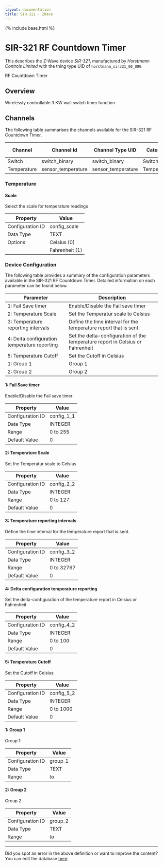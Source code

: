 ```yaml
---
layout: documentation
title: SIR-321 - ZWave
---
```


{% include base.html %}

# SIR-321 RF Countdown Timer

This describes the Z-Wave device *SIR-321*, manufactured by *Horstmann Controls Limited* with the thing type UID of ```horstmann_sir321_00_000```. 

RF Countdown Timer  


## Overview 

Wirelessly controllable 3 KW wall switch timer function


## Channels
The following table summarises the channels available for the SIR-321 RF Countdown Timer.

| Channel | Channel Id | Channel Type UID | Category | Item Type |
|---------|------------|------------------|----------|-----------|
| Switch | switch_binary | switch_binary | Switch | Switch |
| Temperature | sensor_temperature | sensor_temperature | Temperature | Number |


### Temperature

#### Scale

Select the scale for temperature readings


| Property         | Value    |
|------------------|----------|
| Configuration ID | config_scale |
| Data Type        | TEXT || Default Value | 0 |
| Options | Celsius (0) |
|  | Fahrenheit (1) |


### Device Configuration
The following table provides a summary of the configuration parameters available in the SIR-321 RF Countdown Timer.
Detailed information on each parameter can be found below.

| Parameter   | Description |
|-------------|-------------|
| 1: Fail Save timer | Enable/Disable the Fail save timer |
| 2: Temperature Scale | Set the Temperatur scale to Celsius |
| 3: Temperature reporting intervals | Define the time interval for the temperature report that is sent. |
| 4: Delta configuration temperature reporting | Set the delta-configuration of the temperature report in Celsius or Fahrenheit |
| 5: Temperature Cutoff | Set the Cutoff in Celsius |
| 1: Group 1 | Group 1 |
| 2: Group 2 | Group 2 |


#### 1: Fail Save timer

Enable/Disable the Fail save timer


| Property         | Value    |
|------------------|----------|
| Configuration ID | config_1_1 |
| Data Type        | INTEGER |
| Range | 0 to 255 |
| Default Value | 0 |


#### 2: Temperature Scale

Set the Temperatur scale to Celsius


| Property         | Value    |
|------------------|----------|
| Configuration ID | config_2_2 |
| Data Type        | INTEGER |
| Range | 0 to 127 |
| Default Value | 0 |


#### 3: Temperature reporting intervals

Define the time interval for the temperature report that is sent.


| Property         | Value    |
|------------------|----------|
| Configuration ID | config_3_2 |
| Data Type        | INTEGER |
| Range | 0 to 32767 |
| Default Value | 0 |


#### 4: Delta configuration temperature reporting

Set the delta-configuration of the temperature report in Celsius or Fahrenheit


| Property         | Value    |
|------------------|----------|
| Configuration ID | config_4_2 |
| Data Type        | INTEGER |
| Range | 0 to 100 |
| Default Value | 0 |


#### 5: Temperature Cutoff

Set the Cutoff in Celsius


| Property         | Value    |
|------------------|----------|
| Configuration ID | config_5_2 |
| Data Type        | INTEGER |
| Range | 0 to 1000 |
| Default Value | 0 |


#### 1: Group 1

Group 1


| Property         | Value    |
|------------------|----------|
| Configuration ID | group_1 |
| Data Type        | TEXT |
| Range |  to  |


#### 2: Group 2

Group 2


| Property         | Value    |
|------------------|----------|
| Configuration ID | group_2 |
| Data Type        | TEXT |
| Range |  to  |


---

Did you spot an error in the above definition or want to improve the content?
You can edit the database [here](http://www.cd-jackson.com/index.php/zwave/zwave-device-database/zwave-device-list/devicesummary/313).
